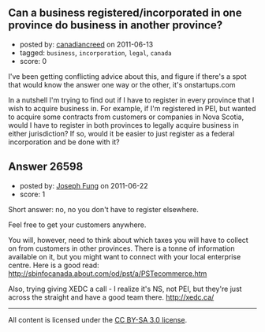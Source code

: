 ## Can a business registered/incorporated in one province do business in another province?

- posted by: [canadiancreed](https://stackexchange.com/users/-1/8750-canadiancreed) on 2011-06-13
- tagged: `business`, `incorporation`, `legal`, `canada`
- score: 0

I've been getting conflicting advice about this, and figure if there's a spot that would know the answer one way or the other, it's onstartups.com

In a nutshell I'm trying to find out if I have to register in every province that I wish to acquire business in. For example, if I'm registered in PEI, but wanted to acquire some contracts from customers or companies in Nova Scotia, would I have to register in both provinces to legally acquire business in either jurisdiction? If so, would it be easier to just register as a federal incorporation and be done with it?


## Answer 26598

- posted by: [Joseph Fung](https://stackexchange.com/users/-1/1669-joseph-fung) on 2011-06-22
- score: 1

<p>Short answer: no, no you don't have to register elsewhere.</p>

<p>Feel free to get your customers anywhere.</p>

<p>You will, however, need to think about which taxes you will have to collect on from customers in other provinces. There is a tonne of information available on it, but you might want to connect with your local enterprise centre. Here is a good read: <a href="http://sbinfocanada.about.com/od/pst/a/PSTecommerce.htm" rel="nofollow">http://sbinfocanada.about.com/od/pst/a/PSTecommerce.htm</a></p>

<p>Also, trying giving XEDC a call - I realize it's NS, not PEI, but they're just across the straight and have a good team there. <a href="http://xedc.ca/" rel="nofollow">http://xedc.ca/</a></p>




---

All content is licensed under the [CC BY-SA 3.0 license](https://creativecommons.org/licenses/by-sa/3.0/).
